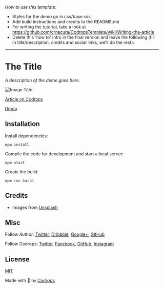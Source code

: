 *How to use this template:*

- Styles for the demo go in css/base.css
- Add build instructions and credits to the README.md
- For writing the tutorial, take a look at https://github.com/crnacura/CodropsTemplate/wiki/Writing-the-article
- Delete this 'how to' intro in the final version and leave the following (fill in title/description, credits and social links, we'll do the rest):

-------

# The Title

*A description of the demo goes here.*

![Image Title](https://generative-placeholders.glitch.me/image?width=800&height=600")

[Article on Codrops](https://tympanus.net/codrops/?p=)

[Demo](http://tympanus.net/Development/.../)


## Installation

Install dependencies:

```
npm install
```

Compile the code for development and start a local server:

```
npm start
```

Create the build:

```
npm run build
```

## Credits

- Images from [Unsplash](https://unsplash.com/)

## Misc

Follow *Author*: [Twitter](), [Dribbble](), [Google+](), [GitHub]() 

Follow Codrops: [Twitter](http://www.twitter.com/codrops), [Facebook](http://www.facebook.com/codrops), [GitHub](https://github.com/codrops), [Instagram](https://www.instagram.com/codropsss/)

## License
[MIT](LICENSE)

Made with :blue_heart:  by [Codrops](http://www.codrops.com)





